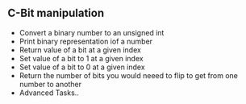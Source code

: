 ## C-Bit manipulation

* Convert a binary number to an unsigned int
* Print binary representation iof a number
* Return value of a bit at a given index
* Set value of a bit to 1 at a given index
* Set value of a bit to 0 at a given index
* Return the number of bits you would neeed to flip to get from one number to another
* Advanced Tasks..